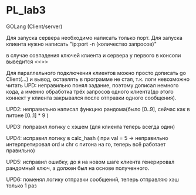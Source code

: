 # PL_lab3
GOLang (Client/server)

Для запуска сервера необходимо написать только порт.
Для запуска клиента нужно написать "ip:port -n (количество запросов)"

в случае совпадения ключей клиента и сервера у первого в консоли выведится <<<Key match>>>
  
Для параллельного подключения клиентов можно просто дописать go Client(...) и вывод, оставлять в программе не стал, т.к. логи невозможно читать
UPD: неправильно понял задание, поэтому дописал немного кода, а именно обработка трёх запросов одного клиента(до этого коннект у клиента закрывался после отправки одного сообщения).

UPD2: неправильно написал функцию рандома(было [0..9], сейчас как в питоне [0..1] * 9 )

UPD3: поправил логику с хэшем (для клиента теперь всегда один)

UPD4: исправил логику в calc_hash ( при val = 5 ->  неправильно интерпретировал ord и chr с питона на го, теперь всё работает правильно)

UPD5: исправил ошибку, до я на новом шаге клиента генерировал рандомный ключ, а должен был на основе полученного.

UPD6: поменял логику отправки сообщений, теперь отправляю хэш только 1 раз
